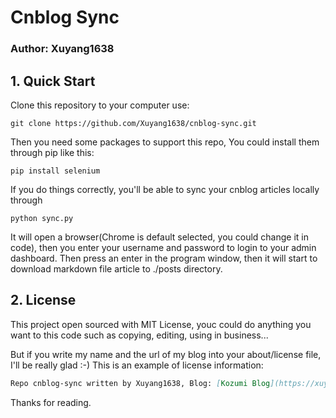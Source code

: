 # Cnblog Sync
### Author: Xuyang1638
## 1. Quick Start
Clone this repository to your computer use:
```shell
git clone https://github.com/Xuyang1638/cnblog-sync.git
```
Then you need some packages to support this repo, You could install them through pip like this:
```shell
pip install selenium
```

If you do things correctly, you'll be able to sync your cnblog articles locally through 
```shell
python sync.py
```

It will open a browser(Chrome is default selected, you could change it in code), then you enter your username and password to login to your admin dashboard.
Then press an enter in the program window, then it will start to download markdown file article to ./posts directory.

## 2. License
This project open sourced with MIT License, youc could do anything you want to this code such as copying, editing, using in business...

But if you write my name and the url of my blog into your about/license file, I'll be really glad  :-)
This is an example of license information:
```markdown
Repo cnblog-sync written by Xuyang1638, Blog: [Kozumi Blog](https://xuyang1638.github.io)
```

Thanks for reading.